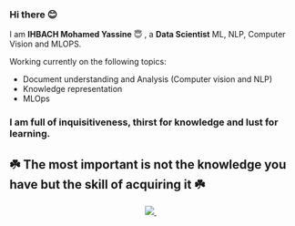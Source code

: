 ### Hi there :blush:

I am **IHBACH Mohamed Yassine** :innocent: , a **Data Scientist** ML, NLP, Computer Vision and MLOPS.

Working currently on the following topics:

- Document understanding and Analysis (Computer vision and NLP)
- Knowledge representation
- MLOps

### I am full of inquisitiveness, thirst for knowledge and lust for learning.

## :shamrock: The most important is not the knowledge you have but the skill of acquiring it :shamrock: 
<p align='center'>
   <a href="https://www.linkedin.com/in/m-y-ihbach/">
    <img src="https://img.shields.io/badge/linkedin-%230077B5.svg?&style=for-the-badge&logo=linkedin&logoColor=white" />
  </a>&nbsp;&nbsp;
  
  
  
</p>

